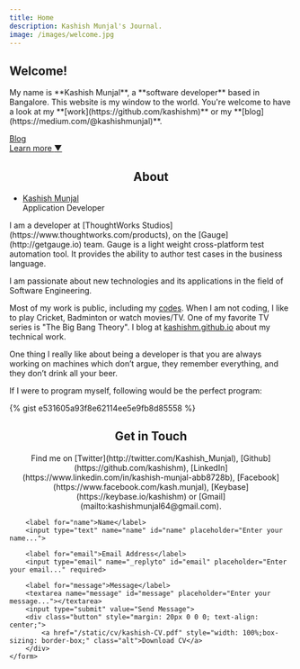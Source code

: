 ```yaml
---
title: Home
description: Kashish Munjal's Journal.
image: /images/welcome.jpg
---
```

<script>
myWork = {"github": "kashishm", "blog": "https://kashishm.github.io/blog"} 
</script>
<section class="hero" style="background-image: url({% include relative-src.html src=page.image %})">
	<div class="inner-hero text-container">
		<div class="hero-text-container">
			<h1 class="editable">Welcome!</h1>
<p class="subtext editable">
<div markdown="1">
My name is **Kashish Munjal**, a **software developer** based in Bangalore.
This website is my window to the world. You're welcome to have a look at my **[work](https://github.com/kashishm)** or my **[blog](https://medium.com/@kashishmunjal)**.
</div>
</p>
<div class="cta button alt"><a href="https://medium.com/@kashishmunjal" target="_blank">Blog</a></div>
</div>
</div>
<div class="learn-more"><a href="#learn-more">Learn more <span class="arrow">&#x25BC;</span></a></div>
</section>

<div class="content">
<section class="pad" id="about">
	<div class="container">
	<div style="text-align: center;">
		<h2>About</h2>
	</div>
	<ul class="staff">
		<li style="padding: 0px;">
			<div class="square-image" style="background-image: url(/images/kashish.jpg)"></div>
			<div class="name"><a target="_blank" href="https://github.com/kashishm">Kashish Munjal</a></div>
			<div class="position">Application Developer</div>
		</li>
	</ul>
		<div  markdown="1">
I am a developer at [ThoughtWorks Studios](https://www.thoughtworks.com/products), on the [Gauge](http://getgauge.io) team. Gauge is a light weight cross-platform test automation tool. It provides the ability to author test cases in the business language.

I am passionate about new technologies and its applications in the field of Software Engineering.

Most of my work is public, including my [codes](https://github.com/kashishm). When I am not coding, I like to play Cricket, Badminton or watch movies/TV. One of my favorite TV series is "The Big Bang Theory". I blog at [kashishm.github.io](/blog) about my technical work.

One thing I really like about being a developer is that you are always working on machines which don’t argue, they remember everything, and they don’t drink all your beer.

If I were to program myself, following would be the perfect program:

{% gist e531605a93f8e62114ee5e9fb8d85558 %}
</div>
</div>
<section class="pad" id="contact">
<div class="container contact-box">
<div style="text-align: center;">
	<h2>Get in Touch</h2>
<div markdown="1">
Find me on [Twitter](http://twitter.com/Kashish_Munjal), [Github](https://github.com/kashishm), [LinkedIn](https://www.linkedin.com/in/kashish-munjal-abb8728b), [Facebook](https://www.facebook.com/kash.munjal), [Keybase](https://keybase.io/kashishm) or [Gmail](mailto:kashishmunjal64@gmail.com).
</div>
</div>
	<form action="https://formspree.io/kashishm.feedback@gmail.com" method="POST" class="contact-form"  style="width: 100%;">
		<input type="hidden" name="_next" value="{{ site.baseurl }}/contact-success/" />
		
		<label for="name">Name</label>
		<input type="text" name="name" id="name" placeholder="Enter your name...">

		<label for="email">Email Address</label>
		<input type="email" name="_replyto" id="email" placeholder="Enter your email..." required>

		<label for="message">Message</label>
		<textarea name="message" id="message" placeholder="Enter your message..."></textarea>
		<input type="submit" value="Send Message">
		<div class="button" style="margin: 20px 0 0 0; text-align: center;">
			<a href="/static/cv/kashish-CV.pdf" style="width: 100%;box-sizing: border-box;" class="alt">Download CV</a>
		</div>
	</form>
</div>
</section>
